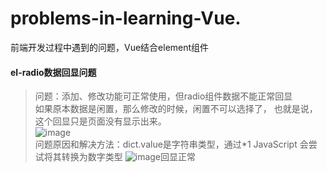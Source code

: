 # problems-in-learning-Vue.
前端开发过程中遇到的问题，Vue结合element组件  
#### el-radio数据回显问题  
>问题：添加、修改功能可正常使用，但radio组件数据不能正常回显  
     如果原本数据是闲置，那么修改的时候，闲置不可以选择了， 也就是说，这个回显只是页面没有显示出来。  
![image](https://github.com/user-attachments/assets/b4e9a28d-497f-4579-9285-5579a48a6955)   
问题原因和解决方法：dict.value是字符串类型，通过*1 JavaScript 会尝试将其转换为数字类型
![image](https://github.com/user-attachments/assets/36f11105-e5d7-4e0d-bde8-7c096ea39ef9)回显正常
